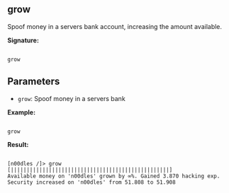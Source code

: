## grow
Spoof money in a servers bank account, increasing the amount available.
  
**Signature:**

  
```typescript

grow
```

  

## Parameters

  
- `grow`: Spoof money in a servers bank


**Example:**


  
```typescript

grow

```

  
**Result:**


```Terminal
  
[n00dles /]> grow
[||||||||||||||||||||||||||||||||||||||||||||||||||] 
Available money on 'n00dles' grown by ∞%. Gained 3.870 hacking exp. 
Security increased on 'n00dles' from 51.808 to 51.908

```


